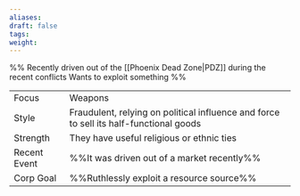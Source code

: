 ```yaml
---
aliases: 
draft: false
tags: 
weight:
---
```

%%
Recently driven out of the [[Phoenix Dead Zone|PDZ]] during the recent conflicts
Wants to exploit something
%%

|              |                                                                                        |
| ------------ | -------------------------------------------------------------------------------------- |
| Focus        | Weapons                                                                                |
| Style        | Fraudulent, relying on political influence and force to sell its half-functional goods |
| Strength     | They have useful religious or ethnic ties                                              |
| Recent Event | %%It was driven out of a market recently%%                                             |
| Corp Goal    | %%Ruthlessly exploit a resource source%%                                               |
